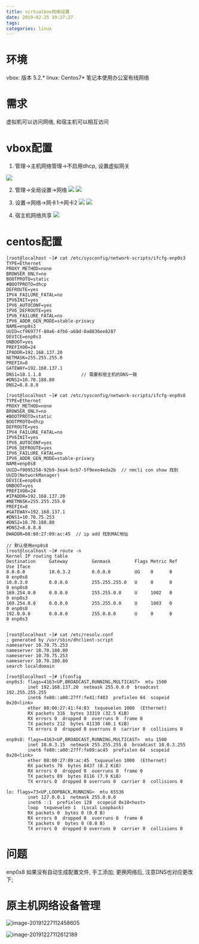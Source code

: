 ```yaml
---
title: virtualbox网络设置
date: 2019-02-25 19:27:27
tags:
categories: linux
---
```


# 环境
vbox: 版本 5.2.*
linux: Centos7*
笔记本使用办公室有线网络

# 需求
虚拟机可以访问网络, 和宿主机可以相互访问

# vbox配置
1. 管理->主机网络管理->不启用dhcp, 设置虚拟网关
<!-- more -->
![](virtualbox网络设置/1.png)

2. 管理->全局设置->网络
![](virtualbox网络设置/2.png)
![](virtualbox网络设置/3.png)

3. 设置->网络->网卡1->网卡2
![](virtualbox网络设置/4.png)
![](virtualbox网络设置/5.png)

4. 宿主机网络共享
![](virtualbox网络设置/6.png)

# centos配置
```
[root@localhost ~]# cat /etc/sysconfig/network-scripts/ifcfg-enp0s3
TYPE=Ethernet
PROXY_METHOD=none
BROWSER_ONLY=no
BOOTPROTO=static
#BOOTPROTO=dhcp
DEFROUTE=yes
IPV4_FAILURE_FATAL=no
IPV6INIT=yes
IPV6_AUTOCONF=yes
IPV6_DEFROUTE=yes
IPV6_FAILURE_FATAL=no
IPV6_ADDR_GEN_MODE=stable-privacy
NAME=enp0s3
UUID=cf96977f-80a6-4fb6-a68d-0a8836ee8287
DEVICE=enp0s3
ONBOOT=yes
PREFIXO0=24
IPADDR=192.168.137.20
NETMASK=255.255.255.0
PREFIX=8
GATEWAY=192.168.137.1
DNS1=10.1.1.8               // 需要和宿主机的DNS一致
#DNS2=10.70.180.80
DNS2=8.8.8.8

[root@localhost ~]# cat /etc/sysconfig/network-scripts/ifcfg-enp0s8
TYPE=Ethernet
PROXY_METHOD=none
BROWSER_ONLY=no
#BOOTPROTO=static
BOOTPROTO=dhcp
DEFROUTE=yes
IPV4_FAILURE_FATAL=no
IPV6INIT=yes
IPV6_AUTOCONF=yes
IPV6_DEFROUTE=yes
IPV6_FAILURE_FATAL=no
IPV6_ADDR_GEN_MODE=stable-privacy
NAME=enp0s8
UUID=f0095258-92b9-3ea4-bcb7-5f9eee4eda2b  // nmcli con show 找到UUID(NetworkManager)
DEVICE=enp0s8
ONBOOT=yes
PREFIXO0=24
#IPADDR=192.168.137.20
#NETMASK=255.255.255.0
PREFIX=8
#GATEWAY=192.168.137.1
#DNS1=10.70.75.253
#DNS2=10.70.180.80
#DNS2=8.8.8.8
DWADDR=08:00:27:09:ac:45  // ip add 找到MAC地址

// 默认使用enp0s8
[root@localhost ~]# route -n
Kernel IP routing table
Destination     Gateway         Genmask         Flags Metric Ref    Use Iface
0.0.0.0         10.0.3.2        0.0.0.0         UG    0      0        0 enp0s8
10.0.3.0        0.0.0.0         255.255.255.0   U     0      0        0 enp0s8
169.254.0.0     0.0.0.0         255.255.0.0     U     1002   0        0 enp0s3
169.254.0.0     0.0.0.0         255.255.0.0     U     1003   0        0 enp0s8
192.0.0.0       0.0.0.0         255.0.0.0       U     0      0        0 enp0s3


[root@localhost ~]# cat /etc/resolv.conf
; generated by /usr/sbin/dhclient-script
nameserver 10.70.75.253
nameserver 10.70.180.80
nameserver 10.70.75.253
nameserver 10.70.180.80
search localdomain

[root@localhost ~]# ifconfig
enp0s3: flags=4163<UP,BROADCAST,RUNNING,MULTICAST>  mtu 1500
        inet 192.168.137.20  netmask 255.0.0.0  broadcast 192.255.255.255
        inet6 fe80::a00:27ff:fe41:f483  prefixlen 64  scopeid 0x20<link>
        ether 08:00:27:41:f4:83  txqueuelen 1000  (Ethernet)
        RX packets 316  bytes 33319 (32.5 KiB)
        RX errors 0  dropped 0  overruns 0  frame 0
        TX packets 212  bytes 41130 (40.1 KiB)
        TX errors 0  dropped 0 overruns 0  carrier 0  collisions 0

enp0s8: flags=4163<UP,BROADCAST,RUNNING,MULTICAST>  mtu 1500
        inet 10.0.3.15  netmask 255.255.255.0  broadcast 10.0.3.255
        inet6 fe80::a00:27ff:fe09:ac45  prefixlen 64  scopeid 0x20<link>
        ether 08:00:27:09:ac:45  txqueuelen 1000  (Ethernet)
        RX packets 70  bytes 8437 (8.2 KiB)
        RX errors 0  dropped 0  overruns 0  frame 0
        TX packets 89  bytes 8116 (7.9 KiB)
        TX errors 0  dropped 0 overruns 0  carrier 0  collisions 0

lo: flags=73<UP,LOOPBACK,RUNNING>  mtu 65536
        inet 127.0.0.1  netmask 255.0.0.0
        inet6 ::1  prefixlen 128  scopeid 0x10<host>
        loop  txqueuelen 1  (Local Loopback)
        RX packets 0  bytes 0 (0.0 B)
        RX errors 0  dropped 0  overruns 0  frame 0
        TX packets 0  bytes 0 (0.0 B)
        TX errors 0  dropped 0 overruns 0  carrier 0  collisions 0

```

# 问题
enp0s8 如果没有自动生成配置文件, 手工添加;
更换网络后, 注意DNS也对应更改下;



# 原主机网络设备管理

![image-20191227112458605](virtualbox网络设置/image-20191227112458605.png)

![image-20191227112612189](virtualbox网络设置/image-20191227112612189.png)

